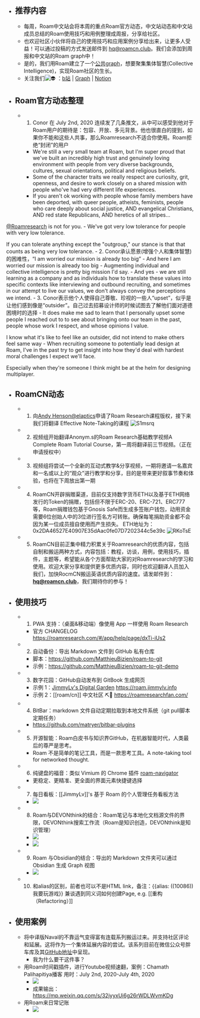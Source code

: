 - ## 推荐内容
    - 每周，Roam中文站会将本周的重点Roam官方动态，中文站动态和中文站成员总结的Roam使用技巧和用例整理成周报，分享给社区。
    - 也欢迎社区小伙伴将自己的使用技巧和应用案例分享给出来，让更多人受益！可以通过投稿的方式发送邮件到 [hq@roamcn.club](mailto:hq@roamcn.club)。我们会添加到周报和中文站的Roam graph中！
    - 是的，我们用Roam建立了一个[公共graph](https://roamresearch.com/#/app/RoamCN/page/3TbMTyHMJ)，想要聚集集体智慧(Collective Intelligence)，实现Roam社区的生长。
    - 关注我们![👽](https://mail.google.com/mail/e/1f47d) ：[b站](https://space.bilibili.com/599106362) | [Graph](https://roamresearch.com/#/app/RoamCN/page/3TbMTyHMJ) | [Notion](https://www.notion.so/Roam-cn-e64eb6c374f44cb9aafc8f1992ee2e98)
- ## Roam官方动态整理
    - 1. Conor 在 July 2nd, 2020 连续发了几条推文，从中可以感受到他对于Roam用户的期待是：包容、开放、多元背景。他也很直白的提到，如果你不能和这些人共事，那么Roamresearch不适合你使用。Roam拒绝“封闭”的用户
        - We're still a very small team at Roam, but I'm super proud that we've built an incredibly high trust and genuinely loving environment with people from very diverse backgrounds, cultures, sexual orientations, political and religious beliefs.
        - Some of the character traits we really respect are curiosity, grit, openness, and desire to work closely on a shared mission with people who've had very different life experiences.
        - If you aren't ok working with people whose family members have been deported, with queer people, atheists, feminists, people who care deeply about social justice, AND evangelical Christians, AND red state Republicans, AND heretics of all stripes...

[@Roamresearch](https://twitter.com/RoamResearch) is not for you.
        - We've got very low tolerance for people with very low tolerance. 

If you can tolerate anything except the "outgroup," our stance is that that counts as being very low tolerance.
    - 2. Conor承认愿景(增强个人和集体智慧)的困难性，“I am worried our mission is already too big”
        - And here I am worried our mission is already too big
        - Augmenting individual and collective intelligence is pretty big mission I'd say.
        - And yes - we are still learning as a company and as individuals how to translate these values into specific contexts like interviewing and outbound recruiting, and sometimes in our attempt to live our values, we don't always convey the perceptions we intend.
    - 3. Conor表示他个人使得自己尊敬、珍视的一些人“upset”，似乎是让他们感到像是“outsider”。自己过去招募设计师的时候试图去了解他们面对道德困境时的选择
        - It does make me sad to learn that I personally upset some people I reached out to to see about bringing onto our team in the past, people whose work I respect, and whose opinions I value.

I know what it's like to feel like an outsider, did not intend to make others feel same way
        - When recruiting someone to potentially lead design at Roam, I've in the past try to get insight into how they'd deal with hardest moral challenges I expect we'll face.

Especially when they're someone I think might be at the helm for designing multiplayer.
- ## RoamCN动态
    - 1. 向[Andy Henson@elaptics](https://twitter.com/elaptics)申请了Roam Research课程版权，接下来我们将翻译 Effective Note-Taking的课程
![S1msrq](http://victor-oss.oss-cn-shanghai.aliyuncs.com/uPic/S1msrq.png)
    - 2. 视频组开始翻译Anonym.s的Roam Research基础教学视频A Complete Roam Tutorial Course，第一周将翻译前三节视频。（正在申请授权中）
    - 3. 视频组将尝试一个全新的互动式教学&分享视频，一期将邀请一名嘉宾和一名或以上的“观众”进行教学和分享，目的是带来更好叙事节奏和体验，也将在下周放出第一期
    - 4. RoamCN开辟捐赠渠道，目前仅支持数字货币ETH以及基于ETH网络发行的Token的捐赠，包括但不限于ERC-20、ERC-721、ERC777等，Roam捐赠钱包基于Gnosis Safe而生成多签账户钱包，动用资金需要6位创始人中的3位进行签名方可转账。确保每笔捐助资金都不会因为某一位成员擅自使用而产生损失。
ETH地址为：0x2DA46527E40907E35dAac0fe07D7202344c5e39c
![RKoTsE](http://victor-oss.oss-cn-shanghai.aliyuncs.com/uPic/RKoTsE.png)
    - 5. RoamCN目前正集中精力积累关于Roamresearch的优质内容，包括自制和搬运两种方式，内容包括：教程，访谈，用例，使用技巧，插件，主题等，希望能从各个方面帮助大家的对Roamresearch的学习和使用。欢迎大家分享和提供更多优质内容，同时也欢迎翻译人员加入我们，加快RocmCN搬运英语优质内容的速度。请发邮件到：**hq@roamcn.club**，我们期待你的参与！
- ## 使用技巧
    - 1. PWA 支持：（桌面&移动端）像使用 App 一样使用 Roam Research
        - 官方 CHANGELOG https://roamresearch.com/#/app/help/page/dxTi-iUs2
    - 2. 自动备份：导出 Markdown 文件到 GitHub 私有仓库 
        - 脚本：https://github.com/MatthieuBizien/roam-to-git
        - 示例：https://github.com/MatthieuBizien/roam-to-git-demo
    - 3. 数字花园：GitHub自动发布到 GitBook 生成网页
        - 示例 1：[JimmyLv's Digital Garden](https://roam.jimmylv.info/note-tasking/roam-white-paper-roam-bai-pi-shu) https://roam.jimmylv.info
        - 示例 2：[[roam/cn]] 中文社区 ⛏🚀 https://roamresearchfan.com/
    - 4. BitBar：markdown 文件自动定期拉取到本地文件系统（git pull脚本定期任务）
        - https://github.com/matryer/bitbar-plugins
    - 5. 开源智能：Roam白皮书与知识界GitHub，在机器智能时代，人类最后的尊严是思考。
        - Roam 不是简单的笔记工具，而是一款思考工具。A note-taking tool for networked thought.
    - 6. 纯键盘的福音：类似 Vimium 的 Chrome 插件 [roam-navigator](https://github.com/mgsloan/roam-navigator/blob/master/readme.md)
        - 更稳定、更精准、更全面的界面元素快捷键选择
    - 7. 每日看板：[[JimmyLv]]'s 基于 Roam 的个人管理任务看板方法
        - ![](https://firebasestorage.googleapis.com/v0/b/firescript-577a2.appspot.com/o/imgs%2Fapp%2Fvictor-wu%2Fvvc0i-rM0T.png?alt=media&token=b39b841e-ffe1-4b6a-bafe-e6db6ff7c5e9)
    - 8. Roam与DEVONthink的结合：Roam笔记与本地化文档源文件的界限，DEVONthink搜索工作流（Roam是知识创造，DEVONthink是知识管理）
        - ![](https://firebasestorage.googleapis.com/v0/b/firescript-577a2.appspot.com/o/imgs%2Fapp%2Fvictor-wu%2Fa-b0xGxm7r.jpeg?alt=media&token=90466a57-6666-4e0e-bb3c-6219efc94b84)
        - ![](https://firebasestorage.googleapis.com/v0/b/firescript-577a2.appspot.com/o/imgs%2Fapp%2Fvictor-wu%2FG_EzfdKq7S.jpeg?alt=media&token=902195f5-90ea-47cb-ac6b-7c1beda007e4)
    - 9. Roam 与Obsidian的结合：导出的 Markdown 文件夹可以通过 Obsidian 生成 Graph 视图
        - ![](https://firebasestorage.googleapis.com/v0/b/firescript-577a2.appspot.com/o/imgs%2Fapp%2Fvictor-wu%2FRKAuCQoR7_.jpeg?alt=media&token=0579f41d-f8ac-4217-91e0-005db870b411)
    - 10. []()和alias的区别，前者也可以不是HTML link，备注：{{alias: ((10086)) 我要玩游戏}} 兼谈遇到同义词如何创建Page, e.g. [[重构（Refactoring）]]
- ## 使用案例
    - 将中译版Naval的不靠运气变得富有连载系列搬运过来。并支持社区评论和延展。这将作为一个集体延展内容的尝试。该系列目前在微信公众号胖车库及其[GitHub地址](https://github.com/fat-garage/how-to-get-rich-without-getting-lucky)中呈现。
        - 我为什么要干这件事？
    - 用Roam时间戳插件，进行Youtube视频速翻，案例：Chamath Palihapitiya播客
用时：July 2nd, 2020-July 4th, 2020
        - ![](https://firebasestorage.googleapis.com/v0/b/firescript-577a2.appspot.com/o/imgs%2Fapp%2Fvictor-wu%2FKdPWYAomZG.png?alt=media&token=09345d09-2230-4e8c-b4d0-a1743fa92fe9)
        - 成果输出：https://mp.weixin.qq.com/s/32jyyxUi6g26rWDLWvmKDg
    - 用Roam来日常记账
        - ![](https://firebasestorage.googleapis.com/v0/b/firescript-577a2.appspot.com/o/imgs%2Fapp%2Fvictor-wu%2FXFETjv4p61.png?alt=media&token=3d0bcb3f-a068-4ff9-8ede-2d3d0165a0a7)
